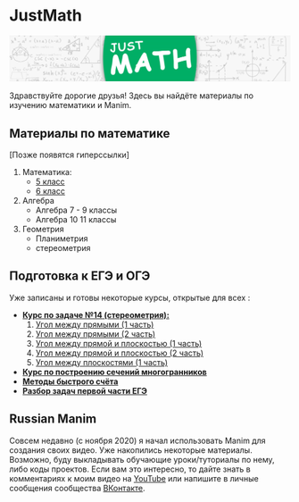 # JustMath 
[![Header](https://github.com/Just-Math/just-math/blob/main/img/img1.jpg)](https://www.youtube.com/channel/UCotL6Lh-FzXFkhM_TKkYmWA)


Здравствуйте дорогие друзья! Здесь вы найдёте материалы по изучению математики и Manim. 

## Материалы по математике
[Позже появятся гиперссылки]
1. Математика:
   + [5 класс](https://vk.com/feed?q=%23JustMath_5%D0%BA%D0%BB%D0%B0%D1%81%D1%81&section=search)
   + [6 класс](https://vk.com/feed?q=%23JustMath_6%D0%BA%D0%BB%D0%B0%D1%81%D1%81&section=search)
2. Алгебра
   + Алгебра 7 - 9 классы
   + Алгебра 10 11 классы
3. Геометрия
   + Планиметрия
   + стереометрия

## Подготовка к ЕГЭ и ОГЭ
Уже записаны и готовы некоторые курсы, открытые для всех : 
* [**Курс по задаче №14 (стереометрия):**](https://www.youtube.com/playlist?list=PLRkB4VRoMTV05h_GnOtM51dsNGFhbKMP0) 
   1. [Угол между прямыми (1 часть)](https://vk.com/wall-199104221_40)
   2. [Угол между прямыми (2 часть)](https://vk.com/wall-199104221_59)
   3. [Угол между прямой и плоскостью (1 часть)](https://vk.com/wall-199104221_86)
   4. [Угол между прямой и плоскостью (2 часть)](https://vk.com/wall-199104221_95)
   5. [Угол между плоскостями (1 часть)](https://vk.com/wall-199104221_109)
* [**Курс по построению сечений многогранников**](https://vk.com/wall-199104221_22)
* [**Методы быстрого счёта**](https://www.youtube.com/playlist?list=PLRkB4VRoMTV0lDNfbYW9MjElSvM_P9ePL)
* [**Разбор задач первой части ЕГЭ**](https://vk.com/feed?q=%23JustMath_%D0%BF%D0%B5%D1%80%D0%B2%D0%B0%D1%8F_%D1%87%D0%B0%D1%81%D1%82%D1%8C_%D0%95%D0%93%D0%AD&section=search)

## Russian Manim
Совсем недавно (с ноября 2020) я начал использовать Manim для создания своих видео. Уже накопились некоторые материалы. Возможно, буду выкладывать обучающие уроки/туториалы по нему, либо коды проектов. 
Если вам это интересно, то дайте знать в комментариях к моим видео на [YouTube](https://www.youtube.com/channel/UCotL6Lh-FzXFkhM_TKkYmWA) или напишите в личные сообщения сообщества [ВКонтакте](https://vk.com/j_math). 

<!--
**Just-Math/just-math** is a ✨ _special_ ✨ repository because its `README.md` (this file) appears on your GitHub profile.

Here are some ideas to get you started:

- 🔭 I’m currently working on ...
- 🌱 I’m currently learning ...
- 👯 I’m looking to collaborate on ...
- 🤔 I’m looking for help with ...
- 💬 Ask me about ...
- 📫 How to reach me: ...
- 😄 Pronouns: ...
- ⚡ Fun fact: ...
-->
